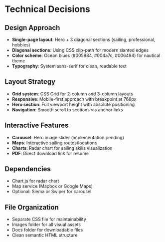 # Technical Decisions

## Design Approach
- **Single-page layout**: Hero + 3 diagonal sections (sailing, professional, hobbies)
- **Diagonal sections**: Using CSS clip-path for modern slanted edges
- **Color scheme**: Ocean blues (#005884, #004a7c, #006494) for nautical theme
- **Typography**: System sans-serif for clean, readable text

## Layout Strategy
- **Grid system**: CSS Grid for 2-column and 3-column layouts
- **Responsive**: Mobile-first approach with breakpoint at 768px
- **Hero section**: Full viewport height with absolute positioning
- **Navigation**: Smooth scroll to sections via anchor links

## Interactive Features
- **Carousel**: Hero image slider (implementation pending)
- **Maps**: Interactive sailing routes/locations
- **Charts**: Radar chart for sailing skills visualization
- **PDF**: Direct download link for resume

## Dependencies
- Chart.js for radar chart
- Map service (Mapbox or Google Maps)
- Optional: Siema or Swiper for carousel

## File Organization
- Separate CSS file for maintainability
- Images folder for all visual assets
- Docs folder for downloadable files
- Clean semantic HTML structure 